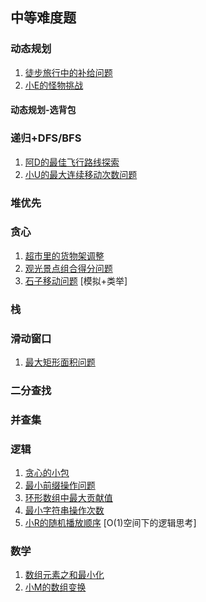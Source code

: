 ## 中等难度题

### 动态规划

1. [徒步旅行中的补给问题](MinFoodCost.java)
2. [小E的怪物挑战](DefeatMaxCountMonster.java)

#### 动态规划-选背包

### 递归+DFS/BFS

1. [阿D的最佳飞行路线探索](AirPortsWay.java)
2. [小U的最大连续移动次数问题](SlopWayGetMaxPoint.java)

### 堆优先

### 贪心

1. [超市里的货物架调整](GoodsStorageSort.java)
2. [观光景点组合得分问题](SceneryPairMaxScore.java)
3. [石子移动问题](ContinuousStones.java) [模拟+类举]

### 栈

### 滑动窗口

1. [最大矩形面积问题](MaxAreaArrayRangeK.java)

### 二分查找

### 并查集

### 逻辑

1. [贪心的小包](GreedySweet.java)
2. [最小前缀操作问题](MinOperationForwardSamPrefix.java)
3. [环形数组中最大贡献值](ContributionFunctionForRingArray.java)
4. [最小字符串操作次数](MinOperationUnSameItemString.java)
5. [小R的随机播放顺序](VideoPlaySequence.java) [O(1)空间下的逻辑思考]

### 数学

1. [数组元素之和最小化](QualificationArraySum.java)
2. [小M的数组变换](ArrayChangeToMetaFactor.java)